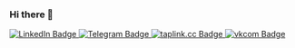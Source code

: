### Hi there 👋
<div id="badges">
  <a href="your-linkedin-URL">
    <img src="https://img.shields.io/badge/LinkedIn-blue?style=for-the-badge&logo=linkedin&logoColor=white" alt="LinkedIn Badge"/>
  </a>
  <a href="your-telegram-URL">
    <img src="https://img.shields.io/badge/telegram-red?style=for-the-badge&logo=telegram&logoColor=white" alt="Telegram Badge"/>
  </a>
  <a href="your-taplink.cc-URL">
    <img src="https://img.shields.io/badge/taplink.cc-blue?style=for-the-badge&logo=taplink.cc&logoColor=white" alt="taplink.cc Badge"/>
  </a>
  <a href="your-vkcom-URL">
    <img src="https://giphy.com/stickers/vkcom-vk-vkontakte-music-4fGNh8cEOdGWa2hA4z/badge/vkcom-red?style=for-the-badge&logo=vkcom&logoColor=white" alt="vkcom Badge"/>
  </a>
</div>
<!--
**StanAtilovich/StanAtilovich** is a ✨ _special_ ✨ repository because its `README.md` (this file) appears on your GitHub profile.

Here are some ideas to get you started:

- 🔭 I’m currently working on ...
- 🌱 I’m currently learning ...
- 👯 I’m looking to collaborate on ...
- 🤔 I’m looking for help with ...
- 💬 Ask me about ...
- 📫 How to reach me: ...
- 😄 Pronouns: ...
- ⚡ Fun fact: ...
-->
